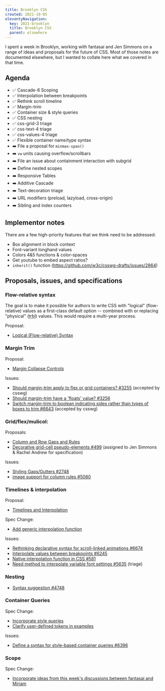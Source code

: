 ```yaml
---
title: Brooklyn CSS
created: 2021-10-05
eleventyNavigation:
  key: 2021-brooklyn
  title: Brooklyn CSS
  parent: elsewhere
---
```


I spent a week in Brooklyn,
working with fantasai and Jen Simmons
on a range of ideas and proposals
for the future of CSS.
Most of those notes are documented elsewhere,
but I wanted to collate here
what we covered in that time.

## Agenda

- ✅ Cascade-6 Scoping
- ✅ Interpolation between breakpoints
- ✅ Rethink scroll timeline
- ✅ Margin-trim
- ✅ Container size & style queries
- ✅ CSS nesting
- ✅ css-grid-3 triage
- ✅ css-text-4 triage
- ✅ css-values-4 triage
- ✅ Flexible container name/type syntax
- ➡️ File a proposal for `minmax-span()`
- ➡️ `vw` units causing overflow/scrollbars
- ➡️ File an issue about containment interaction with subgrid
- ➡️ Define nested scopes
- ➡️ Responsive Tables
- ➡️ Additive Cascade
- ➡️ Text-decoration triage
- ➡️ URL modifiers (preload, lazyload, cross-origin)
- ➡️ Sibling and index counters

## Implementor notes

There are a few high-priority features
that we think need to be addressed:

- Box alignment in block context
- Font-variant longhand values
- Colors 4&5 functions & color-spaces
- Get youtube to embed aspect ratios?
- `inherit()` function (https://github.com/w3c/csswg-drafts/issues/2864)

## Proposals, issues, and specifications

### Flow-relative syntax

The goal is to make it possible
for authors to write CSS
with "logical" (flow-relative) values
as a first-class default option --
combined with or replacing
"physical" (<abbr title="Top Right Bottom Left">trbl</abbr>) values.
This would require a multi-year process.

Proposal:
- [Logical (Flow-relative) Syntax](https://wiki.csswg.org/ideas/logical-syntax)

### Margin Trim

Proposal:
- [Margin Collapse Controls](https://wiki.csswg.org/ideas/margin-collapsing)

Issues:
- [Should margin-trim apply to flex or grid containers? #3255](https://github.com/w3c/csswg-drafts/issues/3255#issuecomment-923262633)
  (accepted by csswg)
- [Should margin-trim have a 'floats' value? #3256](https://github.com/w3c/csswg-drafts/issues/3256#issuecomment-923265086)
- [Switch margin-trim to boolean indicating sides rather than types of boxes to trim #6643](https://github.com/w3c/csswg-drafts/issues/6643)
  (accepted by csswg)

### Grid/flex/mulicol:

Proposals:
- [Column and Row Gaps and Rules](https://wiki.csswg.org/ideas/gutter-styling)
- [Decorative grid-cell pseudo-elements #499](https://github.com/w3c/csswg-drafts/issues/499#issuecomment-926122734)
  (assigned to Jen Simmons & Rachel Andrew for specification)

Issues:
- [Styling Gaps/Gutters #2748](https://github.com/w3c/csswg-drafts/issues/2748#issuecomment-932626908)
- [image support for column rules #5080](https://github.com/w3c/csswg-drafts/issues/5080#issuecomment-932625867)

### Timelines & interpolation

Proposal:
- [Timelines and Interpolation](https://wiki.csswg.org/ideas/timelines)

Spec Change:
- [Add generic interpolation function](https://github.com/w3c/csswg-drafts/commit/05ba5157df6f88fa6ca2cd4bab04a17b8f773ed8)

Issues:
- [Rethinking declarative syntax for scroll-linked animations #6674](https://github.com/w3c/csswg-drafts/issues/6674)
- [Interpolate values between breakpoints #6245](https://github.com/w3c/csswg-drafts/issues/6245#issuecomment-926351855)
- [Native interpolation function in CSS #581](https://github.com/w3c/csswg-drafts/issues/581#issuecomment-926353789)
- [Need method to interpolate variable font settings #5635](https://github.com/w3c/csswg-drafts/issues/5635#event-5390650750)
  (triage)

### Nesting

- [Syntax suggestion #4748](https://github.com/w3c/csswg-drafts/issues/4748#issuecomment-924118287)

### Container Queries

Spec Change:
- [Incorporate style queries](https://github.com/w3c/csswg-drafts/commit/f209f6a01a65a210acf100db9036dcccdc2c0baa)
- [Clarify user-defined tokens in examples](https://github.com/w3c/csswg-drafts/commit/97c2782ffec0009d2d8fe5f465cb44ad5f9a92e0)

Issues:
- [Define a syntax for style-based container queries #6396](https://github.com/w3c/csswg-drafts/issues/6396#issuecomment-923602244)

### Scope

Spec Change:
- [Incorporate ideas from this week's discussions between fantasai and Miriam](https://github.com/w3c/csswg-drafts/commit/cc730fbcd1fe8737da2a0e96319994c50e0f61f6)
